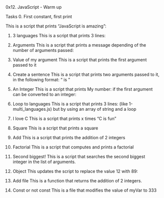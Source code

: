0x12. JavaScript - Warm up


Tasks
0. First constant, first print

This is a script that prints “JavaScript is amazing”:

1. 3 languages
This is a script that prints 3 lines:

2. Arguments
This is a script that prints a message depending of the number of arguments passed:

3. Value of my argument
This is a script that prints the first argument passed to it

4. Create a sentence
This is a script that prints two arguments passed to it, in the following format: “ is ”

5. An Integer
This is a script that prints My number: <first argument converted in integer> if the first argument can be converted to an integer:

6. Loop to languages
This is a script that prints 3 lines: (like 1-multi_languages.js) but by using an array of string and a loop

7. I love C
This is a script that prints x times “C is fun”

8. Square
This is a script that prints a square

9. Add
This is a script that prints the addition of 2 integers

10. Factorial
This is a script that computes and prints a factorial

11. Second biggest!
This is a script that searches the second biggest integer in the list of arguments.

12. Object
This updates the script to replace the value 12 with 89:

13. Add file
This is a function that returns the addition of 2 integers.

14. Const or not const
This is a file that modifies the value of myVar to 333

